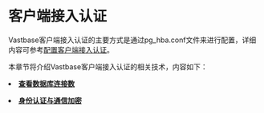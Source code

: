 # 客户端接入认证

Vastbase客户端接入认证的主要方式是通过pg_hba.conf文件来进行配置，详细内容可参考[配置客户端接入认证](配置客户端接入认证.md)。

本章节将介绍Vastbase客户端接入认证的相关技术，内容如下：

<a href="查看数据库连接数.html"><li>**查看数据库连接数**</li></a>

<a href="身份认证与通信加密.html"><li>**身份认证与通信加密**</li></a>



